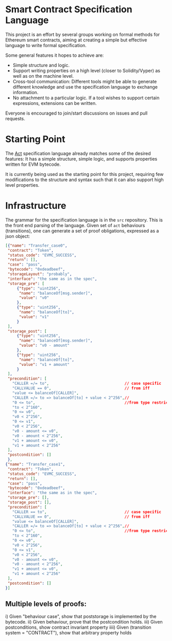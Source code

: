 Smart Contract Specification Language
=====================================

This project is an effort by several groups working on formal methods for Ethereum smart contracts, aiming at creating a simple but effective language to write formal specification.

Some general features it hopes to achieve are:
- Simple structure and logic.
- Support writing properties on a high level (closer to Solidity/Vyper) as well as on the machine level.
- Cross-tool communication: Different tools might be able to generate different knowledge and use the specification language to exchange information.
- No attachment to a particular logic. If a tool wishes to support certain expressions, extensions can be written.

Everyone is encouraged to join/start discussions on issues and pull requests.

Starting Point
==============

The [Act](https://github.com/dapphub/klab/blob/master/acts.md) specification language already matches some of the desired features: It has a simple structure, simple logic, and supports properties written for EVM bytecode.

It is currently being used as the starting point for this project, requiring few modifications to the structure and syntax such that it can also support high level properties.

Infrastructure
==============
The grammar for the specification language is in the `src` repository. This is the front end parsing of the language. Given set of `act` behaviours (transitions), one can generate a set of proof obligations, expressed as a json object:
```json
[{"name": "Transfer_case0",
 "contract": "Token",
 "status_code": "EVMC_SUCCESS",
 "return": [],
 "case": "pass",
 "bytecode": "0xdeadbeef",
 "storageLayout": "probably",
 "interface": "the same as in the spec",
 "storage_pre": [
     {"type": "uint256",
      "name": "balanceOf[msg.sender]",
      "value": "v0"
     },
     {"type": "uint256",
      "name": "balanceOf[to]",
      "value": "v1"
     }
 ],
 "storage_post": [
     {"type": "uint256",
      "name": "balanceOf[msg.sender]",
      "value": "v0 - amount"
     },
     {"type": "uint256",
      "name": "balanceOf[to]",
      "value": "v1 + amount"
     }
 ],
 "precondition": [
   "CALLER =/= to",                                 // case specific
   "CALLVALUE == 0",                                // from iff
   "value <= balanceOf[CALLER]",
   "CALLER =/= to => balanceOf[to] + value < 2^256",//
   "0 <= to",                                       //from type restrictions
   "to < 2^160",
   "0 <= v0",
   "v0 < 2^256",
   "0 <= v1",
   "v0 < 2^256",
   "v0 - amount <= v0",
   "v0 - amount < 2^256",
   "v1 + amount <= v0",
   "v1 + amount < 2^256"
 ],
 "postcondition": []
 },
{"name": "Transfer_case1",
 "contract": "Token",
 "status_code": "EVMC_SUCCESS",
 "return": [],
 "case": "pass",
 "bytecode": "0xdeadbeef",
 "interface": "the same as in the spec",
 "storage_pre": [],
 "storage_post": [],
 "precondition": [
   "CALLER == to",                                  // case specific
   "CALLVALUE == 0",                                // from iff
   "value <= balanceOf[CALLER]",
   "CALLER =/= to => balanceOf[to] + value < 2^256",//
   "0 <= to",                                       //from type restrictions
   "to < 2^160",
   "0 <= v0",
   "v0 < 2^256",
   "0 <= v1",
   "v0 < 2^256",
   "v0 - amount <= v0",
   "v0 - amount < 2^256",
   "v1 + amount <= v0",
   "v1 + amount < 2^256"
 ],
 "postcondition": []
}]
```


Multiple levels of proofs:
--------------------------

i) Given "behaviour case", show that poststorage is implemented by the bytecode.
ii) Given behaviour, prove that the postcondition holds.
iii) Given postconditions, show contract invariant property
iiii) Given (transition system = "CONTRACT"), show that arbitrary property holds

